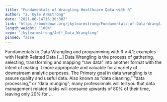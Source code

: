 ```yaml
---
title: "Fundamentals of Wrangling Healthcare Data with R"
author: "J. Kyle Armstrong"
date: "2021-06-14T16:30:30Z"
link: "https://bookdown.org/jkylearmstrong/Fundamentals-of-Data-Wrangling/"
length_weight: "100%"
repo: "jkylearmstrong/Jeff_Data_Wrangling"
pinned: false
---
```


Fundamentals to Data Wrangling and programming with R v 4.1; examples with Health Related Data [...] Data Wrangling is the process of gathering, selecting, transforming and mapping “raw data” into another format with the intent of making it more appropriate and valuable for a variety of downstream analytic purposes. The Primary goal in data wrangling is to assure quality and useful data. Also known as “data cleaning,” “data processing,” or “data munging”; many professionals will tell you that data management related tasks will consume upwards of 80% of their time, leaving only 20% for ...
